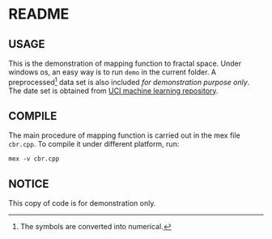# README
## USAGE

This is the demonstration of mapping function to fractal space. Under windows os, an easy way is to run `demo` in the current folder. A preprocessed[^footnote] data set is also included *for demonstration purpose only*. The date set is obtained from [UCI machine learning repository](http://archive.ics.uci.edu/ml/datasets/Molecular+Biology+%28Promoter+Gene+Sequences%29).

## COMPILE
The main procedure of mapping function is carried out in the mex file `cbr.cpp`. To compile it under different platform, run:
```
mex -v cbr.cpp
```

## NOTICE
This copy of code is for demonstration only.

[^footnote]: The symbols are converted into numerical.

